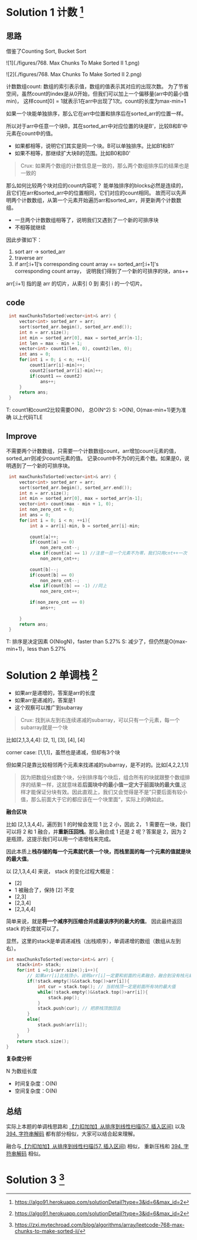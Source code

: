 
# Solution 1 计数 [^1]
## 思路
借鉴了Counting Sort, Bucket Sort

![1](./figures/768. Max Chunks To Make Sorted II 1.png)

![2](./figures/768. Max Chunks To Make Sorted II 2.png)

计数数组count: 数组的索引表示值，数组的值表示其对应的出现次数。
为了节省空间，虽然count的index是从0开始，但我们可以加上一个偏移量(arr中的最小值min)，
这样count[0] = 1就表示1在arr中出现了1次。count的长度为max-min+1

如果一个块能单独排序，那么它在arr中位置和排序后在sorted_arr的位置一样。

所以对于arr中任意一个块B，其在sorted_arr中对应位置的块是B'，比较B和B'中元素在count中的值。
- 如果都相等，说明它们其实是同一个块。B可以单独排序。比如B1和B1'
- 如果不相等，那继续扩大块B的范围。比如B0和B0'

> Crux:  如果两个数组的计数信息是一致的，那么两个数组排序后的结果也是一致的

那么如何比较两个块对应的count内容呢？
能单独排序的blocks必然是连续的，且它们在arr和sorted_arr中的位置相同，它们对应的count相同。
故而可以先声明两个计数数组，从第一个元素开始遍历arr和sorted_arr，并更新两个计数数组。

- 一旦两个计数数组相等了，说明我们又遇到了一个新的可排序块
- 不相等就继续

因此步骤如下：
1. sort arr -> sorted_arr
2. traverse arr
3. if arr[:i+1]‘s corresponding count array == sorted_arr[:i+1]'s corresponding count array， 
   说明我们得到了一个新的可排序的块，ans++ 

arr[:i+1] 指的是 arr 的切片，从索引 0 到 索引 i 的一个切片。
## code 
```cpp
 int maxChunksToSorted(vector<int>& arr) {
     vector<int> sorted_arr = arr;
     sort(sorted_arr.begin(), sorted_arr.end());
     int n = arr.size();
     int min = sorted_arr[0], max = sorted_arr[n-1];
     int len = max - min + 1;
     vector<int> count1(len, 0), count2(len, 0);
     int ans = 0;
     for(int i = 0; i < n; ++i){
         count1[arr[i]-min]++;
         count2[sorted_arr[i]-min]++;
         if(count1 == count2)
             ans++;
     }
     return ans;
 }
```
T: count1和count2比较需要O(N)， 总O(N^2)
S: >O(N), O(max-min+1)更为准确
以上代码TLE

## Improve
不需要两个计数数组，只需要一个计数数组count，arr增加count元素的值，sorted_arr则减少count元素的值。
记录count中不为0的元素个数。如果是0，说明遇到了一个新的可排序块。

```cpp
 int maxChunksToSorted(vector<int>& arr) {
     vector<int> sorted_arr = arr;
     sort(sorted_arr.begin(), sorted_arr.end());
     int n = arr.size();
     int min = sorted_arr[0], max = sorted_arr[n-1];
     vector<int> count(max - min + 1, 0);
     int non_zero_cnt = 0;
     int ans = 0;
     for(int i = 0; i < n; ++i){
         int a = arr[i]-min, b = sorted_arr[i]-min;
         
         count[a]++;
         if(count[a] == 0) 
             non_zero_cnt--;
         else if(count[a] == 1) //注意一旦一个元素不为零，我们只用cnt++一次
             non_zero_cnt++;
         
         count[b]--;
         if(count[b] == 0)
             non_zero_cnt--;
         else if(count[b] == -1) //同上
             non_zero_cnt++;
         
         if(non_zero_cnt == 0)
             ans++;
         
     }
     return ans;
 }   
```
T: 排序是决定因素 O(NlogN)，faster than 5.27%
S: 减少了，但仍然是O(max-min+1)，less than 5.27%

# Solution 2 单调栈 [^1]

- 如果arr是递增的，答案是arr的长度
- 如果arr是递减的，答案是1
- 这个观察可以推广到subarray

> Crux: 找到从左到右连续递减的subarray，可以只有一个元素，每一个subarray就是一个块

比如[2,1,3,4,4]: [2, 1], [3], [4], [4]

corner case: [1,1,1]，虽然也是递减，但却有3个块

但如果只是靠比较相邻两个元素来找递减的subarray，是不对的。比如[4,2,2,1,1] 

> 因为把数组分成数个块，分别排序每个块后，组合所有的块就跟整个数组排序的结果一样，这就意味着**后面块中的最小值一定大于前面块的最大值**,这样才能保证分块有效。因此直观上，我们又会觉得是不是”只要后面有较小值，那么前面大于它的都应该在一个块里面“，实际上的确如此。

**融合区块**

比如 [2,1,3,4,4]，遍历到 1 的时候会发现 1 比 2 小，因此 2， 1 需要在一块，我们可以将 2 和 1 融合，并**重新压回栈**。那么融合成 1 还是 2 呢？答案是 2，因为 2 是瓶颈，这提示我们可以用一个递增栈来完成。

因此本质上**栈存储的每一个元素就代表一个块，而栈里面的每一个元素的值就是块的最大值**。

以 [2,1,3,4,4] 来说， stack 的变化过程大概是：

- [2]
- 1 被融合了，保持 [2] 不变
- [2,3]
- [2,3,4]
- [2,3,4,4]

简单来说，就是**将一个减序列压缩合并成最该序列的最大的值**。 因此最终返回 stack 的长度就可以了。

显然，这里的stack是单调递减栈（出栈顺序），单调递增的数组（数组从左到右）。

```cpp
int maxChunksToSorted(vector<int>& arr) {
    stack<int> stack;
    for(int i =0;i<arr.size();i++){
        // 如果arr[i]比栈顶小，说明arr[i]一定要和前面的元素融合，融合到没有栈元素比arr[i]大为止
        if(!stack.empty()&&stack.top()>arr[i]){
            int cur = stack.top(); // 当前栈顶一定是前面所有块的最大值
            while(!stack.empty()&&stack.top()>arr[i]){
                stack.pop(); 
            }
            stack.push(cur); // 把原栈顶放回去
        }
        else{
            stack.push(arr[i]);
        }
    }
    return stack.size();
}
```

**复杂度分析**

N 为数组长度

- 时间复杂度：O(N)
- 空间复杂度：O(N)

## 总结

实际上本题的单调栈思路和 [【力扣加加】从排序到线性扫描(57. 插入区间)](https://leetcode-cn.com/problems/insert-interval/solution/li-kou-jia-jia-cong-pai-xu-dao-xian-xing-sao-miao-/) 以及 [394. 字符串解码](https://github.com/leetcode-pp/91alg-2/blob/master/solution/basic/d4.394.decode-string.md) 都有部分相似，大家可以结合起来理解。

融合与[【力扣加加】从排序到线性扫描(57. 插入区间)](https://leetcode-cn.com/problems/insert-interval/solution/li-kou-jia-jia-cong-pai-xu-dao-xian-xing-sao-miao-/) 相似， 重新压栈和 [394. 字符串解码](https://github.com/leetcode-pp/91alg-2/blob/master/solution/basic/d4.394.decode-string.md) 相似。

# Solution 3 [^2]
[^1]: https://algo91.herokuapp.com/solutionDetail?type=3&id=6&max_id=2
[^2]: https://zxi.mytechroad.com/blog/algorithms/array/leetcode-768-max-chunks-to-make-sorted-ii/